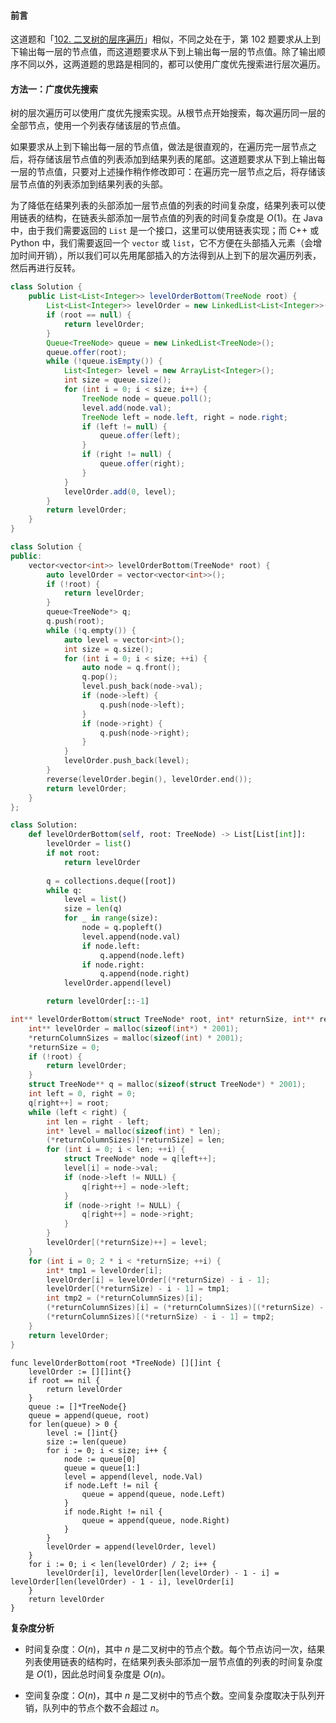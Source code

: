 #### 前言

这道题和「[102. 二叉树的层序遍历](https://leetcode-cn.com/problems/binary-tree-level-order-traversal/)」相似，不同之处在于，第 102 题要求从上到下输出每一层的节点值，而这道题要求从下到上输出每一层的节点值。除了输出顺序不同以外，这两道题的思路是相同的，都可以使用广度优先搜索进行层次遍历。

#### 方法一：广度优先搜索

树的层次遍历可以使用广度优先搜索实现。从根节点开始搜索，每次遍历同一层的全部节点，使用一个列表存储该层的节点值。

如果要求从上到下输出每一层的节点值，做法是很直观的，在遍历完一层节点之后，将存储该层节点值的列表添加到结果列表的尾部。这道题要求从下到上输出每一层的节点值，只要对上述操作稍作修改即可：在遍历完一层节点之后，将存储该层节点值的列表添加到结果列表的头部。

为了降低在结果列表的头部添加一层节点值的列表的时间复杂度，结果列表可以使用链表的结构，在链表头部添加一层节点值的列表的时间复杂度是 $O(1)$。在 Java 中，由于我们需要返回的 `List` 是一个接口，这里可以使用链表实现；而 C++ 或 Python 中，我们需要返回一个 `vector` 或 `list`，它不方便在头部插入元素（会增加时间开销），所以我们可以先用尾部插入的方法得到从上到下的层次遍历列表，然后再进行反转。

```Java [sol1-Java]
class Solution {
    public List<List<Integer>> levelOrderBottom(TreeNode root) {
        List<List<Integer>> levelOrder = new LinkedList<List<Integer>>();
        if (root == null) {
            return levelOrder;
        }
        Queue<TreeNode> queue = new LinkedList<TreeNode>();
        queue.offer(root);
        while (!queue.isEmpty()) {
            List<Integer> level = new ArrayList<Integer>();
            int size = queue.size();
            for (int i = 0; i < size; i++) {
                TreeNode node = queue.poll();
                level.add(node.val);
                TreeNode left = node.left, right = node.right;
                if (left != null) {
                    queue.offer(left);
                }
                if (right != null) {
                    queue.offer(right);
                }
            }
            levelOrder.add(0, level);
        }
        return levelOrder;
    }
}
```

```cpp [sol1-C++]
class Solution {
public:
    vector<vector<int>> levelOrderBottom(TreeNode* root) {
        auto levelOrder = vector<vector<int>>();
        if (!root) {
            return levelOrder;
        }
        queue<TreeNode*> q;
        q.push(root);
        while (!q.empty()) {
            auto level = vector<int>();
            int size = q.size();
            for (int i = 0; i < size; ++i) {
                auto node = q.front();
                q.pop();
                level.push_back(node->val);
                if (node->left) {
                    q.push(node->left);
                }
                if (node->right) {
                    q.push(node->right);
                }
            }
            levelOrder.push_back(level);
        }
        reverse(levelOrder.begin(), levelOrder.end());
        return levelOrder;
    }
};
```

```Python [sol1-Python3]
class Solution:
    def levelOrderBottom(self, root: TreeNode) -> List[List[int]]:
        levelOrder = list()
        if not root:
            return levelOrder
        
        q = collections.deque([root])
        while q:
            level = list()
            size = len(q)
            for _ in range(size):
                node = q.popleft()
                level.append(node.val)
                if node.left:
                    q.append(node.left)
                if node.right:
                    q.append(node.right)
            levelOrder.append(level)

        return levelOrder[::-1]
```

```C [sol1-C]
int** levelOrderBottom(struct TreeNode* root, int* returnSize, int** returnColumnSizes) {
    int** levelOrder = malloc(sizeof(int*) * 2001);
    *returnColumnSizes = malloc(sizeof(int) * 2001);
    *returnSize = 0;
    if (!root) {
        return levelOrder;
    }
    struct TreeNode** q = malloc(sizeof(struct TreeNode*) * 2001);
    int left = 0, right = 0;
    q[right++] = root;
    while (left < right) {
        int len = right - left;
        int* level = malloc(sizeof(int) * len);
        (*returnColumnSizes)[*returnSize] = len;
        for (int i = 0; i < len; ++i) {
            struct TreeNode* node = q[left++];
            level[i] = node->val;
            if (node->left != NULL) {
                q[right++] = node->left;
            }
            if (node->right != NULL) {
                q[right++] = node->right;
            }
        }
        levelOrder[(*returnSize)++] = level;
    }
    for (int i = 0; 2 * i < *returnSize; ++i) {
        int* tmp1 = levelOrder[i];
        levelOrder[i] = levelOrder[(*returnSize) - i - 1];
        levelOrder[(*returnSize) - i - 1] = tmp1;
        int tmp2 = (*returnColumnSizes)[i];
        (*returnColumnSizes)[i] = (*returnColumnSizes)[(*returnSize) - i - 1];
        (*returnColumnSizes)[(*returnSize) - i - 1] = tmp2;
    }
    return levelOrder;
}
```

```golang [sol1-Golang]
func levelOrderBottom(root *TreeNode) [][]int {
    levelOrder := [][]int{}
    if root == nil {
        return levelOrder
    }
    queue := []*TreeNode{}
    queue = append(queue, root)
    for len(queue) > 0 {
        level := []int{}
        size := len(queue)
        for i := 0; i < size; i++ {
            node := queue[0]
            queue = queue[1:]
            level = append(level, node.Val)
            if node.Left != nil {
                queue = append(queue, node.Left)
            }
            if node.Right != nil {
                queue = append(queue, node.Right)
            }
        }
        levelOrder = append(levelOrder, level)
    }
    for i := 0; i < len(levelOrder) / 2; i++ {
        levelOrder[i], levelOrder[len(levelOrder) - 1 - i] = levelOrder[len(levelOrder) - 1 - i], levelOrder[i]
    }
    return levelOrder
}
```

**复杂度分析**

- 时间复杂度：$O(n)$，其中 $n$ 是二叉树中的节点个数。每个节点访问一次，结果列表使用链表的结构时，在结果列表头部添加一层节点值的列表的时间复杂度是 $O(1)$，因此总时间复杂度是 $O(n)$。

- 空间复杂度：$O(n)$，其中 $n$ 是二叉树中的节点个数。空间复杂度取决于队列开销，队列中的节点个数不会超过 $n$。